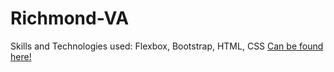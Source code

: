 # Richmond-VA
Skills and Technologies used: Flexbox, Bootstrap, HTML, CSS
[Can be found here!](https://alexgoodestudio.github.io/Richmond-VA/)
